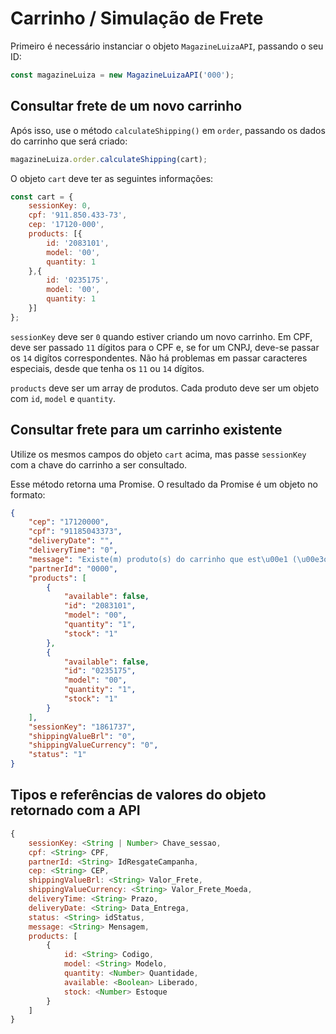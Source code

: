 # Carrinho / Simulação de Frete

Primeiro é necessário instanciar o objeto `MagazineLuizaAPI`, passando o seu ID:

```js
const magazineLuiza = new MagazineLuizaAPI('000');
```

## Consultar frete de um novo carrinho

Após isso, use o método `calculateShipping()` em `order`, passando os dados do carrinho que será criado:

```js
magazineLuiza.order.calculateShipping(cart);
```

O objeto `cart` deve ter as seguintes informações:

```js
const cart = {
	sessionKey: 0,
	cpf: '911.850.433-73',
	cep: '17120-000',
	products: [{
		id: '2083101',
		model: '00',
		quantity: 1
	},{
		id: '0235175',
		model: '00',
		quantity: 1
	}]
};
```

`sessionKey` deve ser `0` quando estiver criando um novo carrinho. Em CPF, deve ser passado `11` dígitos para o CPF e, se for um CNPJ, deve-se passar os `14` digítos correspondentes. Não há problemas em passar caracteres especiais, desde que tenha os `11` ou `14` dígitos.

`products` deve ser um array de produtos. Cada produto deve ser um objeto com `id`, `model` e `quantity`.

## Consultar frete para um carrinho existente

Utilize os mesmos campos do objeto `cart` acima, mas passe `sessionKey` com a chave do carrinho a ser consultado.

Esse método retorna uma Promise. O resultado da Promise é um objeto no formato:

```json
{
    "cep": "17120000",
    "cpf": "91185043373",
    "deliveryDate": "",
    "deliveryTime": "0",
    "message": "Existe(m) produto(s) do carrinho que est\u00e1 (\u00e3o) sem estoque",
    "partnerId": "0000",
    "products": [
        {
            "available": false,
            "id": "2083101",
            "model": "00",
            "quantity": "1",
            "stock": "1"
        },
        {
            "available": false,
            "id": "0235175",
            "model": "00",
            "quantity": "1",
            "stock": "1"
        }
    ],
    "sessionKey": "1861737",
    "shippingValueBrl": "0",
    "shippingValueCurrency": "0",
    "status": "1"
}
```

## Tipos e referências de valores do objeto retornado com a API

```js
{
	sessionKey: <String | Number> Chave_sessao,
	cpf: <String> CPF,
	partnerId: <String> IdResgateCampanha,
	cep: <String> CEP,
	shippingValueBrl: <String> Valor_Frete,
	shippingValueCurrency: <String> Valor_Frete_Moeda,
	deliveryTime: <String> Prazo,
	deliveryDate: <String> Data_Entrega,
	status: <String> idStatus,
	message: <String> Mensagem,
	products: [
		{
			id: <String> Codigo,
			model: <String> Modelo,
			quantity: <Number> Quantidade,
			available: <Boolean> Liberado,
			stock: <Number> Estoque
		}
	]
}
```
